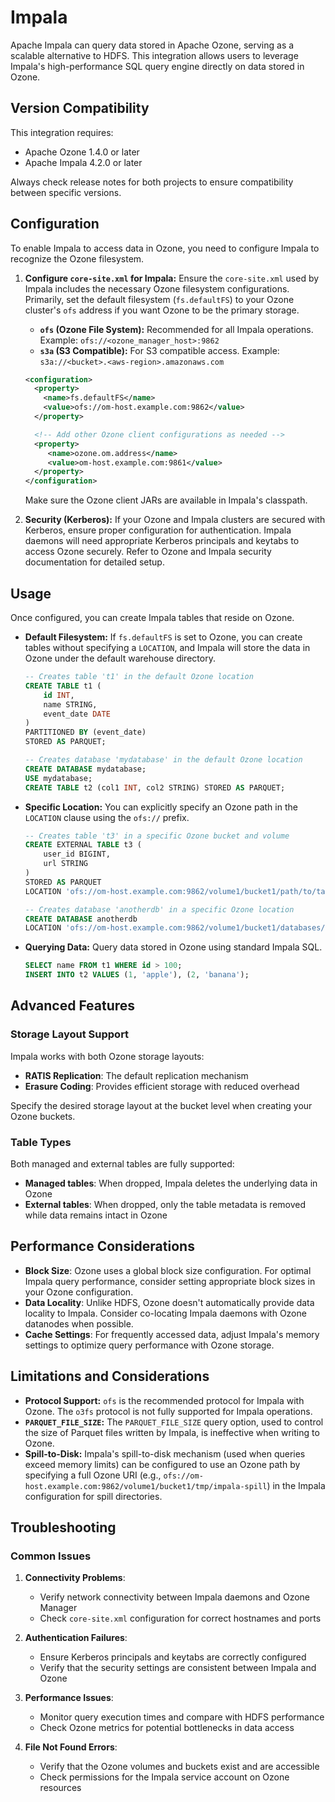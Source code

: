 # Impala

Apache Impala can query data stored in Apache Ozone, serving as a scalable alternative to HDFS. This integration allows users to leverage Impala's high-performance SQL query engine directly on data stored in Ozone.

## Version Compatibility

This integration requires:
- Apache Ozone 1.4.0 or later
- Apache Impala 4.2.0 or later

Always check release notes for both projects to ensure compatibility between specific versions.

## Configuration

To enable Impala to access data in Ozone, you need to configure Impala to recognize the Ozone filesystem.

1.  **Configure `core-site.xml` for Impala:** Ensure the `core-site.xml` used by Impala includes the necessary Ozone filesystem configurations. Primarily, set the default filesystem (`fs.defaultFS`) to your Ozone cluster's `ofs` address if you want Ozone to be the primary storage.
    *   **`ofs` (Ozone File System):** Recommended for all Impala operations. Example: `ofs://<ozone_manager_host>:9862`
    *   **`s3a` (S3 Compatible):** For S3 compatible access. Example: `s3a://<bucket>.<aws-region>.amazonaws.com`

    ```xml
    <configuration>
      <property>
        <name>fs.defaultFS</name>
        <value>ofs://om-host.example.com:9862</value>
      </property>

      <!-- Add other Ozone client configurations as needed -->
      <property>
         <name>ozone.om.address</name>
         <value>om-host.example.com:9861</value>
      </property>
    </configuration>
    ```
    Make sure the Ozone client JARs are available in Impala's classpath.

2.  **Security (Kerberos):** If your Ozone and Impala clusters are secured with Kerberos, ensure proper configuration for authentication. Impala daemons will need appropriate Kerberos principals and keytabs to access Ozone securely. Refer to Ozone and Impala security documentation for detailed setup.

## Usage

Once configured, you can create Impala tables that reside on Ozone.

*   **Default Filesystem:** If `fs.defaultFS` is set to Ozone, you can create tables without specifying a `LOCATION`, and Impala will store the data in Ozone under the default warehouse directory.

    ```sql
    -- Creates table 't1' in the default Ozone location
    CREATE TABLE t1 (
        id INT,
        name STRING,
        event_date DATE
    )
    PARTITIONED BY (event_date)
    STORED AS PARQUET;

    -- Creates database 'mydatabase' in the default Ozone location
    CREATE DATABASE mydatabase;
    USE mydatabase;
    CREATE TABLE t2 (col1 INT, col2 STRING) STORED AS PARQUET;
    ```

*   **Specific Location:** You can explicitly specify an Ozone path in the `LOCATION` clause using the `ofs://` prefix.

    ```sql
    -- Creates table 't3' in a specific Ozone bucket and volume
    CREATE EXTERNAL TABLE t3 (
        user_id BIGINT,
        url STRING
    )
    STORED AS PARQUET
    LOCATION 'ofs://om-host.example.com:9862/volume1/bucket1/path/to/table3';

    -- Creates database 'anotherdb' in a specific Ozone location
    CREATE DATABASE anotherdb
    LOCATION 'ofs://om-host.example.com:9862/volume1/bucket1/databases/anotherdb.db';
    ```

*   **Querying Data:** Query data stored in Ozone using standard Impala SQL.

    ```sql
    SELECT name FROM t1 WHERE id > 100;
    INSERT INTO t2 VALUES (1, 'apple'), (2, 'banana');
    ```

## Advanced Features

### Storage Layout Support

Impala works with both Ozone storage layouts:
- **RATIS Replication**: The default replication mechanism
- **Erasure Coding**: Provides efficient storage with reduced overhead

Specify the desired storage layout at the bucket level when creating your Ozone buckets.

### Table Types

Both managed and external tables are fully supported:
- **Managed tables**: When dropped, Impala deletes the underlying data in Ozone
- **External tables**: When dropped, only the table metadata is removed while data remains intact in Ozone

## Performance Considerations

- **Block Size**: Ozone uses a global block size configuration. For optimal Impala query performance, consider setting appropriate block sizes in your Ozone configuration.
- **Data Locality**: Unlike HDFS, Ozone doesn't automatically provide data locality to Impala. Consider co-locating Impala daemons with Ozone datanodes when possible.
- **Cache Settings**: For frequently accessed data, adjust Impala's memory settings to optimize query performance with Ozone storage.

## Limitations and Considerations

*   **Protocol Support:** `ofs` is the recommended protocol for Impala with Ozone. The `o3fs` protocol is not fully supported for Impala operations.
*   **`PARQUET_FILE_SIZE`:** The `PARQUET_FILE_SIZE` query option, used to control the size of Parquet files written by Impala, is ineffective when writing to Ozone.
*   **Spill-to-Disk:** Impala's spill-to-disk mechanism (used when queries exceed memory limits) can be configured to use an Ozone path by specifying a full Ozone URI (e.g., `ofs://om-host.example.com:9862/volume1/bucket1/tmp/impala-spill`) in the Impala configuration for spill directories.

## Troubleshooting

### Common Issues

1. **Connectivity Problems**: 
   - Verify network connectivity between Impala daemons and Ozone Manager
   - Check `core-site.xml` configuration for correct hostnames and ports

2. **Authentication Failures**:
   - Ensure Kerberos principals and keytabs are correctly configured
   - Verify that the security settings are consistent between Impala and Ozone

3. **Performance Issues**:
   - Monitor query execution times and compare with HDFS performance
   - Check Ozone metrics for potential bottlenecks in data access

4. **File Not Found Errors**:
   - Verify that the Ozone volumes and buckets exist and are accessible
   - Check permissions for the Impala service account on Ozone resources
